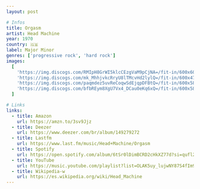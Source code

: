 ```yaml
---
layout: post

# Infos
title: Orgasm
artist: Head Machine
year: 1970
country: 🇬🇧
label: Major Minor
genres: ['progressive rock', 'hard rock']
images:
  [
    'https://img.discogs.com/RMIpH8GrWI5klcCEzgVaM9pCjNA=/fit-in/600x600/filters:strip_icc():format(jpeg):mode_rgb():quality(90)/discogs-images/R-2449655-1605626797-6844.jpeg.jpg',
    'https://img.discogs.com/mk_MhhjvkcRryU8lTMcvHd2lylQ=/fit-in/600x471/filters:strip_icc():format(jpeg):mode_rgb():quality(90)/discogs-images/R-2449655-1605626800-2082.jpeg.jpg',
    'https://img.discogs.com/paqmdez5uvReCoqwSdEjqpDFBtQ=/fit-in/600x589/filters:strip_icc():format(jpeg):mode_rgb():quality(90)/discogs-images/R-3649083-1606425504-5046.jpeg.jpg',
    'https://img.discogs.com/bfbREym8XgU7Vx4_DCau0eKq6xQ=/fit-in/600x588/filters:strip_icc():format(jpeg):mode_rgb():quality(90)/discogs-images/R-3649083-1606425504-6525.jpeg.jpg',
  ]

# Links
links:
  - title: Amazon
    url: https://amzn.to/3sv9Jjz
  - title: Deezer
    url: https://www.deezer.com/br/album/149279272
  - title: Lastfm
    url: https://www.last.fm/music/Head+Machine/Orgasm
  - title: Spotify
    url: https://open.spotify.com/album/6tSr0lDimBCRD2cHkXZ77d?si=qufl2UqwRXahSQJkcNtq3w
  - title: YouTube
    url: https://music.youtube.com/playlist?list=OLAK5uy_lujwNY87S4fIm9c1Boyxbqk--X5aCAE1c
  - title: Wikipedia-w
    url: https://es.wikipedia.org/wiki/Head_Machine
---
```

